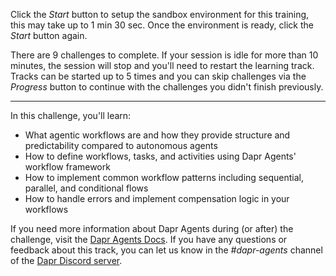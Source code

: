 Click the *Start* button to setup the sandbox environment for this training, this may take up to 1 min 30 sec. Once the environment is ready, click the *Start* button again.

There are 9 challenges to complete. If your session is idle for more than 10 minutes, the session will stop and you'll need to restart the learning track. Tracks can be started up to 5 times and you can skip challenges via the *Progress* button to continue with the challenges you didn't finish previously.

---
In this challenge, you'll learn:

- What agentic workflows are and how they provide structure and predictability compared to autonomous agents
- How to define workflows, tasks, and activities using Dapr Agents' workflow framework
- How to implement common workflow patterns including sequential, parallel, and conditional flows
- How to handle errors and implement compensation logic in your workflows

If you need more information about Dapr Agents during (or after) the challenge, visit the [Dapr Agents Docs](https://dapr.github.io/dapr-agents/). If you have any questions or feedback about this track, you can let us know in the *#dapr-agents* channel of the [Dapr Discord server](https://bit.ly/dapr-discord).

